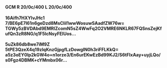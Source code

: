 #### GCM R 20/0c/400 L 20/0c/400
**16Aifh7HXYIvJHc1**<br/>**7/BE6pE7l61n6geDzd8MsCliI1wwWosuwSAadfZW76w=**<br/>**TGWy5zBVDAbd9EMRIZcomN5sZ4WwFq2O2VMRE6NKLR67FQSnsZejKfufQn3zR8NG/q1F5lcNsyFElUos...**<br/><br/>
**5uZk86db8we7iM9Z**<br/>**5tPE3QzeX4q19zlqKnzGjpgfLzDowgIN0h3riFFLKkQ=**<br/>**a5z3oEY0lp2kGW4o+n1orze3/En6urEKwEzBd99KJ2/S6tFIxAay+uyjLQo/s0Fgz4DBMK+cYMmbx06r...**